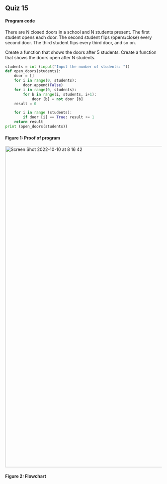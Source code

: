 ## Quiz 15
#### Program code
There are N closed doors in a school and N students present. The first student opens each door. The second student flips (open⇆close) every second door. The third student flips every third door, and so on. 

Create a function that shows the doors after 5 students.
Create a function that shows the doors open after N students.

```.py
students = int (input("Input the number of students: "))
def open_doors(students):
    door = []
    for i in range(0, students):
        door.append(False)
    for i in range(0, students):
        for b in range(i, students, i+1):
            door [b] = not door [b]
    result = 0

    for i in range (students):
        if door [i] == True: result += 1
    return result
print (open_doors(students))
```

#### Figure 1: Proof of program
<img width="1032" alt="Screen Shot 2022-10-10 at 8 16 42" src="https://user-images.githubusercontent.com/105724334/194784077-9f32e9f8-dc27-4146-9677-cccbc44d9efe.png">

#### Figure 2: Flowchart 
